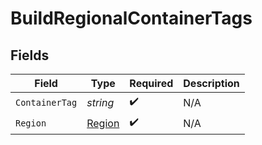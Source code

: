# BuildRegionalContainerTags


## Fields

| Field                                   | Type                                    | Required                                | Description                             |
| --------------------------------------- | --------------------------------------- | --------------------------------------- | --------------------------------------- |
| `ContainerTag`                          | *string*                                | :heavy_check_mark:                      | N/A                                     |
| `Region`                                | [Region](../../models/shared/Region.md) | :heavy_check_mark:                      | N/A                                     |